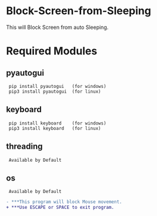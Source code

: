 # Block-Screen-from-Sleeping
This will Block Screen from auto Sleeping.

# Required Modules
  ## pyautogui
     pip install pyautogui   (for windows)
     pip3 install pyautogui  (for linux)
     
  ## keyboard
     pip install keyboard    (for windows)
     pip3 install keyboard   (for linux)
     
  ## threading
     Available by Default
      
  ## os
     Available by Default
```diff     
- ***This program will block Mouse movement.
+ ***Use ESCAPE or SPACE to exit program.

  
